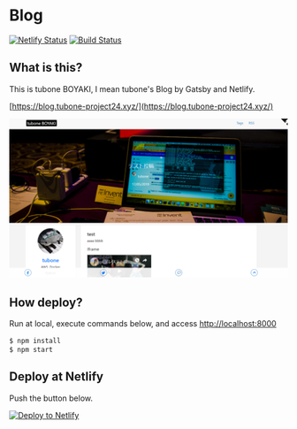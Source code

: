 # Blog

[![Netlify Status](https://api.netlify.com/api/v1/badges/3751ef40-b145-4249-9657-39d3fb04ae81/deploy-status)](https://app.netlify.com/sites/pensive-lamport-5822d2/deploys)
[![Build Status](https://travis-ci.org/tubone24/blog.svg?branch=master)](https://travis-ci.org/tubone24/blog)

## What is this?

This is tubone BOYAKI, I mean tubone's Blog by Gatsby and Netlify.

[https://blog.tubone-project24.xyz/](https://blog.tubone-project24.xyz/)

![Home Page](https://raw.githubusercontent.com/tubone24/blog/master/docs/images/boyaki.png)

## How deploy?

Run at local, execute commands below, and access [http://localhost:8000](http://localhost:8000)
```
$ npm install
$ npm start
```

## Deploy at Netlify

Push the button below.

[![Deploy to Netlify](https://www.netlify.com/img/deploy/button.svg)](https://app.netlify.com/start/deploy?repository=https://github.com/tubone24/blog)
